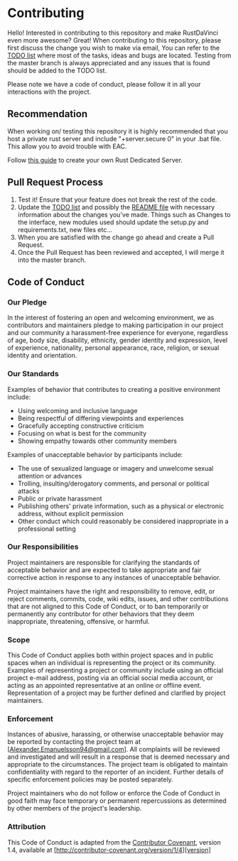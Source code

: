 # Contributing

Hello! Interested in contributing to this repository and make RustDaVinci even more awesome? Great!
When contributing to this repository, please first discuss the change you wish to make via email, You can refer to the [TODO list](TODO.md) where most of the tasks, ideas and bugs are located. Testing from the master branch is always appreciated and any issues that is found should be added to the TODO list.

Please note we have a code of conduct, please follow it in all your interactions with the project.

## Recommendation

When working on/ testing this repository it is highly recommended that you host a private rust server and include "+server.secure 0" in your .bat file. This allow you to avoid trouble with EAC.

Follow [this guide](https://www.rustafied.com/how-to-host-your-own-rust-server) to create your own Rust Dedicated Server.

## Pull Request Process

1. Test it! Ensure that your feature does not break the rest of the code.
2. Update the [TODO list](TODO.md) and possibly the [README file](README.md) with necessary information about the changes you've made. Things such as Changes to the interface, new modules used should update the setup.py and requirements.txt, new files etc...
3. When you are satisfied with the change go ahead and create a Pull Request.
4. Once the Pull Request has been reviewed and accepted, I will merge it into the master branch.

## Code of Conduct

### Our Pledge

In the interest of fostering an open and welcoming environment, we as
contributors and maintainers pledge to making participation in our project and
our community a harassment-free experience for everyone, regardless of age, body
size, disability, ethnicity, gender identity and expression, level of experience,
nationality, personal appearance, race, religion, or sexual identity and
orientation.

### Our Standards

Examples of behavior that contributes to creating a positive environment
include:

* Using welcoming and inclusive language
* Being respectful of differing viewpoints and experiences
* Gracefully accepting constructive criticism
* Focusing on what is best for the community
* Showing empathy towards other community members

Examples of unacceptable behavior by participants include:

* The use of sexualized language or imagery and unwelcome sexual attention or
advances
* Trolling, insulting/derogatory comments, and personal or political attacks
* Public or private harassment
* Publishing others' private information, such as a physical or electronic
  address, without explicit permission
* Other conduct which could reasonably be considered inappropriate in a
  professional setting

### Our Responsibilities

Project maintainers are responsible for clarifying the standards of acceptable
behavior and are expected to take appropriate and fair corrective action in
response to any instances of unacceptable behavior.

Project maintainers have the right and responsibility to remove, edit, or
reject comments, commits, code, wiki edits, issues, and other contributions
that are not aligned to this Code of Conduct, or to ban temporarily or
permanently any contributor for other behaviors that they deem inappropriate,
threatening, offensive, or harmful.

### Scope

This Code of Conduct applies both within project spaces and in public spaces
when an individual is representing the project or its community. Examples of
representing a project or community include using an official project e-mail
address, posting via an official social media account, or acting as an appointed
representative at an online or offline event. Representation of a project may be
further defined and clarified by project maintainers.

### Enforcement

Instances of abusive, harassing, or otherwise unacceptable behavior may be
reported by contacting the project team at [Alexander.Emanuelsson94@gmail.com]. All
complaints will be reviewed and investigated and will result in a response that
is deemed necessary and appropriate to the circumstances. The project team is
obligated to maintain confidentiality with regard to the reporter of an incident.
Further details of specific enforcement policies may be posted separately.

Project maintainers who do not follow or enforce the Code of Conduct in good
faith may face temporary or permanent repercussions as determined by other
members of the project's leadership.

### Attribution

This Code of Conduct is adapted from the [Contributor Covenant][homepage], version 1.4,
available at [http://contributor-covenant.org/version/1/4][version]

[homepage]: http://contributor-covenant.org
[version]: http://contributor-covenant.org/version/1/4/
